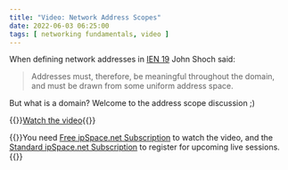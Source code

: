 ```yaml
---
title: "Video: Network Address Scopes"
date: 2022-06-03 06:25:00
tags: [ networking fundamentals, video ]
---
```

When defining network addresses in [IEN 19](https://www.rfc-editor.org/ien/ien19.txt) John Shoch said:

> Addresses must, therefore, be meaningful throughout the domain, and must be drawn from some uniform address space.

But what is a domain? Welcome to the address scope discussion ;)

{{<jump>}}[Watch the video](https://my.ipspace.net/bin/get/Net101/NA5%20-%20Address%20Scope.mp4?doccode=Net101){{</jump>}}

{{<note info>}}You need [Free ipSpace.net Subscription](https://www.ipspace.net/Subscription/Free) to watch the video, and the [Standard ipSpace.net Subscription](https://www.ipspace.net/Subscription/) to register for upcoming live sessions.{{</note>}}
